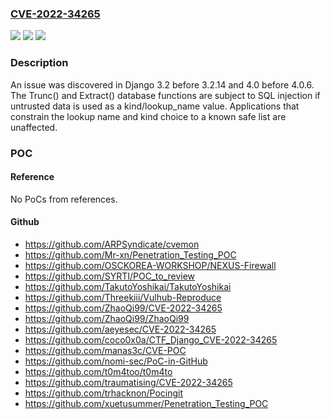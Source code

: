 ### [CVE-2022-34265](https://cve.mitre.org/cgi-bin/cvename.cgi?name=CVE-2022-34265)
![](https://img.shields.io/static/v1?label=Product&message=n%2Fa&color=blue)
![](https://img.shields.io/static/v1?label=Version&message=n%2Fa&color=blue)
![](https://img.shields.io/static/v1?label=Vulnerability&message=n%2Fa&color=brighgreen)

### Description

An issue was discovered in Django 3.2 before 3.2.14 and 4.0 before 4.0.6. The Trunc() and Extract() database functions are subject to SQL injection if untrusted data is used as a kind/lookup_name value. Applications that constrain the lookup name and kind choice to a known safe list are unaffected.

### POC

#### Reference
No PoCs from references.

#### Github
- https://github.com/ARPSyndicate/cvemon
- https://github.com/Mr-xn/Penetration_Testing_POC
- https://github.com/OSCKOREA-WORKSHOP/NEXUS-Firewall
- https://github.com/SYRTI/POC_to_review
- https://github.com/TakutoYoshikai/TakutoYoshikai
- https://github.com/Threekiii/Vulhub-Reproduce
- https://github.com/ZhaoQi99/CVE-2022-34265
- https://github.com/ZhaoQi99/ZhaoQi99
- https://github.com/aeyesec/CVE-2022-34265
- https://github.com/coco0x0a/CTF_Django_CVE-2022-34265
- https://github.com/manas3c/CVE-POC
- https://github.com/nomi-sec/PoC-in-GitHub
- https://github.com/t0m4too/t0m4to
- https://github.com/traumatising/CVE-2022-34265
- https://github.com/trhacknon/Pocingit
- https://github.com/xuetusummer/Penetration_Testing_POC

